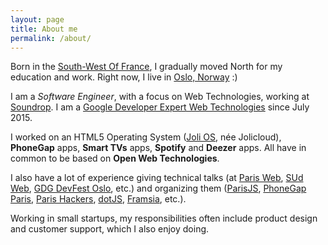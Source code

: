 ```yaml
---
layout: page
title: About me
permalink: /about/
---
```


Born in the [South-West Of France](http://blog.frenchtouch-travel.com/wp-content/uploads/2014/07/magret-de-canard-aux-deux-pommes-1.jpg), I gradually moved North for my education and work. Right now, I live in [Oslo, Norway](http://www.pxleyes.com/blog/wp-content/uploads/showcases/norway/21.jpg) :)

I am a *Software Engineer*, with a focus on Web Technologies, working at [Soundrop](http://soundrop.fm/). I am a [Google Developer Expert Web Technologies](https://developers.google.com/experts/) since July 2015.

I worked on an HTML5 Operating System ([Joli OS](https://www.jolicloud.com/jolios), née Jolicloud), **PhoneGap** apps, **Smart TVs** apps, **Spotify** and **Deezer** apps. All have in common to be based on **Open Web Technologies**.

I also have a lot of experience giving technical talks (at [Paris Web](http://www.paris-web.fr/2013/ateliers/les-outils-pour-developpeurs-inclus-dans-les-navigateurs-web.php), [SUd Web](http://sudweb.fr/2012/talk/lopen-web-en-tant-que-pierre-angulaire-du-developpement-multi-objets/), [GDG DevFest Oslo](http://www.meetup.com/GDGOslo/events/213624092/), etc.) and organizing them ([ParisJS](http://parisjs.org), [PhoneGap Paris](http://www.meetup.com/PhoneGap-Paris/), [Paris Hackers](http://parishackers.org/), [dotJS](http://www.dotjs.io/), [Framsia](http://www.meetup.com/framsia/), etc.).

Working in small startups, my responsibilities often include product design and customer support, which I also enjoy doing.
